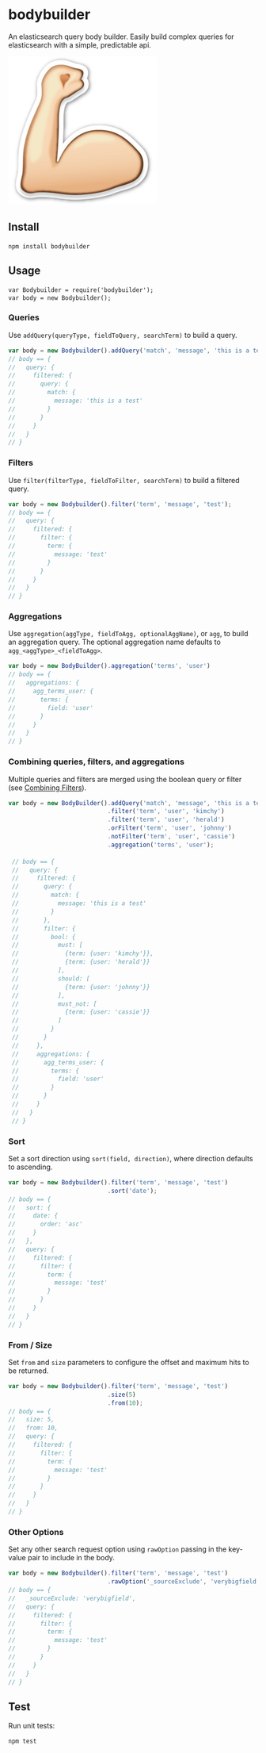 # bodybuilder

An elasticsearch query body builder. Easily build complex queries for
elasticsearch with a simple, predictable api.

![bodybuilder](img/bodybuilder.jpeg)

## Install

    npm install bodybuilder

## Usage

    var Bodybuilder = require('bodybuilder');
    var body = new Bodybuilder();

### Queries

Use `addQuery(queryType, fieldToQuery, searchTerm)` to build a query.

```js
var body = new Bodybuilder().addQuery('match', 'message', 'this is a test');
// body == {
//   query: {
//     filtered: {
//       query: {
//         match: {
//           message: 'this is a test'
//         }
//       }
//     }
//   }
// }
```

### Filters

Use `filter(filterType, fieldToFilter, searchTerm)` to build a filtered query.

```js
var body = new Bodybuilder().filter('term', 'message', 'test');
// body == {
//   query: {
//     filtered: {
//       filter: {
//         term: {
//           message: 'test'
//         }
//       }
//     }
//   }
// }
```

### Aggregations

Use `aggregation(aggType, fieldToAgg, optionalAggName)`, or `agg`, to build an
aggregation query. The optional aggregation name defaults to
`agg_<aggType>_<fieldToAgg>`.

```js
var body = new BodyBuilder().aggregation('terms', 'user')
// body == {
//   aggregations: {
//     agg_terms_user: {
//       terms: {
//         field: 'user'
//       }
//     }
//   }
// }
```

### Combining queries, filters, and aggregations

Multiple queries and filters are merged using the boolean query or filter (see
[Combining Filters](https://www.elastic.co/guide/en/elasticsearch/guide/current/combining-filters.html)).

```js
var body = new BodyBuilder().addQuery('match', 'message', 'this is a test')
                            .filter('term', 'user', 'kimchy')
                            .filter('term', 'user', 'herald')
                            .orFilter('term', 'user', 'johnny')
                            .notFilter('term', 'user', 'cassie')
                            .aggregation('terms', 'user');

 // body == {
 //   query: {
 //     filtered: {
 //       query: {
 //         match: {
 //           message: 'this is a test'
 //         }
 //       },
 //       filter: {
 //         bool: {
 //           must: [
 //             {term: {user: 'kimchy'}},
 //             {term: {user: 'herald'}}
 //           ],
 //           should: [
 //             {term: {user: 'johnny'}}
 //           ],
 //           must_not: [
 //             {term: {user: 'cassie'}}
 //           ]
 //         }
 //       }
 //     },
 //     aggregations: {
 //       agg_terms_user: {
 //         terms: {
 //           field: 'user'
 //         }
 //       }
 //     }
 //   }
 // }
 ```

### Sort

Set a sort direction using `sort(field, direction)`, where direction defaults to
ascending.

```js
var body = new Bodybuilder().filter('term', 'message', 'test')
                            .sort('date');
// body == {
//   sort: {
//     date: {
//       order: 'asc'
//     }
//   },
//   query: {
//     filtered: {
//       filter: {
//         term: {
//           message: 'test'
//         }
//       }
//     }
//   }
// }
```

### From / Size

Set `from` and `size` parameters to configure the offset and maximum hits to be
returned.

```js
var body = new Bodybuilder().filter('term', 'message', 'test')
                            .size(5)
                            .from(10);
// body == {
//   size: 5,
//   from: 10,
//   query: {
//     filtered: {
//       filter: {
//         term: {
//           message: 'test'
//         }
//       }
//     }
//   }
// }
```

### Other Options

Set any other search request option using `rawOption` passing in the key-value
pair to include in the body.

```js
var body = new Bodybuilder().filter('term', 'message', 'test')
                            .rawOption('_sourceExclude', 'verybigfield');
// body == {
//   _sourceExclude: 'verybigfield',
//   query: {
//     filtered: {
//       filter: {
//         term: {
//           message: 'test'
//         }
//       }
//     }
//   }
// }
```

## Test

Run unit tests:

    npm test
